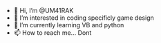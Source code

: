- 👋 Hi, I’m @UM41RAK
- 👀 I’m interested in coding specificly game design
- 🌱 I’m currently learning VB and python
- 📫 How to reach me... Dont

<!---
UM41RAK/UM41RAK is a ✨ special ✨ repository because its `README.md` (this file) appears on your GitHub profile.
You can click the Preview link to take a look at your changes.
--->
